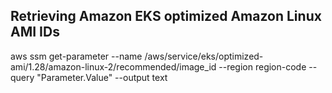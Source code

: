 ## Retrieving Amazon EKS optimized Amazon Linux AMI IDs

aws ssm get-parameter --name /aws/service/eks/optimized-ami/1.28/amazon-linux-2/recommended/image_id --region region-code --query "Parameter.Value" --output text
